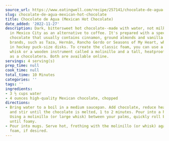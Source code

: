 ```yaml
---
source_url: https://www.eatingwell.com/recipe/257141/chocolate-de-agua-mexican-hot-chocolate/
slug: chocolate-de-agua-mexican-hot-chocolate
title: Chocolate de Agua (Mexican Hot Chocolate)
date_added: '2022-11-27'
description: Dark, bittersweet hot chocolate--made with water, not milk--is enjoyed
  in Mexico City as an alternative to coffee. It's prepared with a special Mexican
  chocolate that usually contains cinnamon, ground almonds and vanilla. Look for high-quality
  brands, such as Taza, Hernán, Rancho Gordo or Seasons of My Heart, which are sold
  in hockey puck-size disks. To create the classic foam, you can use a blender, a
  whisk or a wooden instrument called a molinillo and a tall, heatproof pitcher, such
  as a chocolatera. Both are available online.
servings: 4 serving(s)
prep_time: null
cook_time: null
total_time: 10 Minutes
categories: ''
tags: ''
ingredients:
- 3 ½ cups water
- 4 ounces high-quality Mexican chocolate, chopped
directions:
- Bring water to a boil in a medium saucepan. Add chocolate, reduce heat to medium
  and stir until the chocolate is melted, 1 to 2 minutes. Pour into a heatproof pitcher.
  Using a molinillo (or large whisk) between your palms, quickly roll back and forth
  until foamy.
- Pour into mugs. Serve hot, frothing with the molinillo (or whisk) again to add more
  foam, if desired.
---
```


